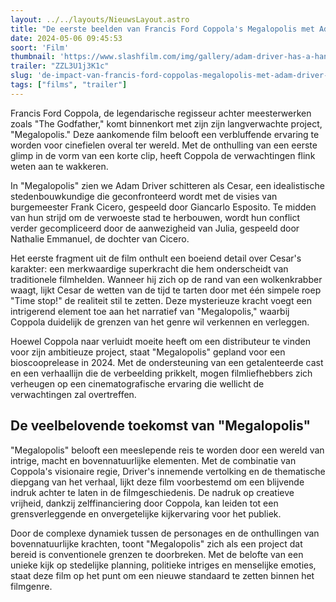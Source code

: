 ```yaml
---
layout: ../../layouts/NieuwsLayout.astro
title: "De eerste beelden van Francis Ford Coppola's Megalopolis met Adam Driver en Giancarlo Esposito"
date: 2024-05-06 09:45:53
soort: 'Film'
thumbnail: 'https://www.slashfilm.com/img/gallery/adam-driver-has-a-handy-superpower-in-first-look-at-francis-ford-coppolas-megalopolis/what-is-francis-ford-coppolas-megalopolis-about-1714839223.jpg'
trailer: "ZZL3U1j3K1c"
slug: 'de-impact-van-francis-ford-coppolas-megalopolis-met-adam-driver-en-giancarlo-esposito'
tags: ["films", "trailer"]
---
```


Francis Ford Coppola, de legendarische regisseur achter meesterwerken zoals "The Godfather," komt binnenkort met zijn zijn langverwachte project, "Megalopolis." Deze aankomende film belooft een verbluffende ervaring te worden voor cinefielen overal ter wereld. Met de onthulling van een eerste glimp in de vorm van een korte clip, heeft Coppola de verwachtingen flink weten aan te wakkeren.

In "Megalopolis" zien we Adam Driver schitteren als Cesar, een idealistische stedenbouwkundige die geconfronteerd wordt met de visies van burgemeester Frank Cicero, gespeeld door Giancarlo Esposito. Te midden van hun strijd om de verwoeste stad te herbouwen, wordt hun conflict verder gecompliceerd door de aanwezigheid van Julia, gespeeld door Nathalie Emmanuel, de dochter van Cicero.

Het eerste fragment uit de film onthult een boeiend detail over Cesar's karakter: een merkwaardige superkracht die hem onderscheidt van traditionele filmhelden. Wanneer hij zich op de rand van een wolkenkrabber waagt, lijkt Cesar de wetten van de tijd te tarten door met één simpele roep "Time stop!" de realiteit stil te zetten. Deze mysterieuze kracht voegt een intrigerend element toe aan het narratief van "Megalopolis," waarbij Coppola duidelijk de grenzen van het genre wil verkennen en verleggen.

Hoewel Coppola naar verluidt moeite heeft om een distributeur te vinden voor zijn ambitieuze project, staat "Megalopolis" gepland voor een bioscooprelease in 2024. Met de ondersteuning van een getalenteerde cast en een verhaallijn die de verbeelding prikkelt, mogen filmliefhebbers zich verheugen op een cinematografische ervaring die wellicht de verwachtingen zal overtreffen.

## De veelbelovende toekomst van "Megalopolis"

"Megalopolis" belooft een meeslepende reis te worden door een wereld van intrige, macht en bovennatuurlijke elementen. Met de combinatie van Coppola's visionaire regie, Driver's innemende vertolking en de thematische diepgang van het verhaal, lijkt deze film voorbestemd om een blijvende indruk achter te laten in de filmgeschiedenis. De nadruk op creatieve vrijheid, dankzij zelffinanciering door Coppola, kan leiden tot een grensverleggende en onvergetelijke kijkervaring voor het publiek.

Door de complexe dynamiek tussen de personages en de onthullingen van bovennatuurlijke krachten, toont "Megalopolis" zich als een project dat bereid is conventionele grenzen te doorbreken. Met de belofte van een unieke kijk op stedelijke planning, politieke intriges en menselijke emoties, staat deze film op het punt om een nieuwe standaard te zetten binnen het filmgenre.